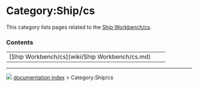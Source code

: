 # Category:Ship/cs
This category lists pages related to the [Ship Workbench/cs](Ship_Workbench/cs.md).

### Contents

|     |     |     |
| --- | --- | --- |
| [Ship Workbench/cs](wiki/Ship Workbench/cs.md) |



---
![](images/Right_arrow.png) [documentation index](../README.md) > Category:Ship/cs

